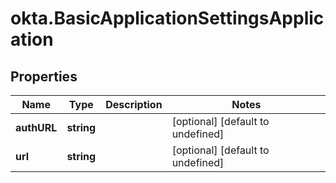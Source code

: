 # okta.BasicApplicationSettingsApplication

## Properties

Name | Type | Description | Notes
------------ | ------------- | ------------- | -------------
**authURL** | **string** |  | [optional] [default to undefined]
**url** | **string** |  | [optional] [default to undefined]

